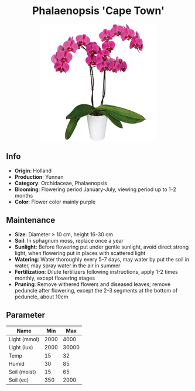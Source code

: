 <h1 align='center'>Phalaenopsis 'Cape Town'</h1>
<p align="center">
    <img 
        align='center'
        width='320'
        src="../images/phalaenopsis cape town.png" 
        alt='Phalaenopsis 'Cape Town'' />
</p>

## Info

 - **Origin**: Holland
 - **Production**: Yunnan
 - **Category**: Orchidaceae, Phalaenopsis
 - **Blooming**: Flowering period January-July, viewing period up to 1-2 months
 - **Color**: Flower color mainly purple

## Maintenance

 - **Size**: Diameter ≥ 10 cm, height 16-30 cm
 - **Soil**: In sphagnum moss, replace once a year
 - **Sunlight**: Before flowering put under gentle sunlight, avoid direct strong light, when flowering put in places with scattered light
 - **Watering**: Water thoroughly every 5-7 days, may water by put the soil in water, may spray water in the air in summer
 - **Fertilization**: Dilute fertilizers following instructions, apply 1-2 times monthly, except flowering stages
 - **Pruning**: Remove withered flowers and diseased leaves; remove peduncle after flowering, except the 2-3 segments at the bottom of peduncle, about 10cm

## Parameter

| Name         | Min  | Max   |
|--------------|------|-------|
| Light (mmol) | 2000 | 4000  |
| Light (lux)  | 2000 | 30000 |
| Temp         | 15    | 32    |
| Humid        | 30   | 85    |
| Soil (moist) | 15   | 65    |
| Soil (ec)    | 350  | 2000  |